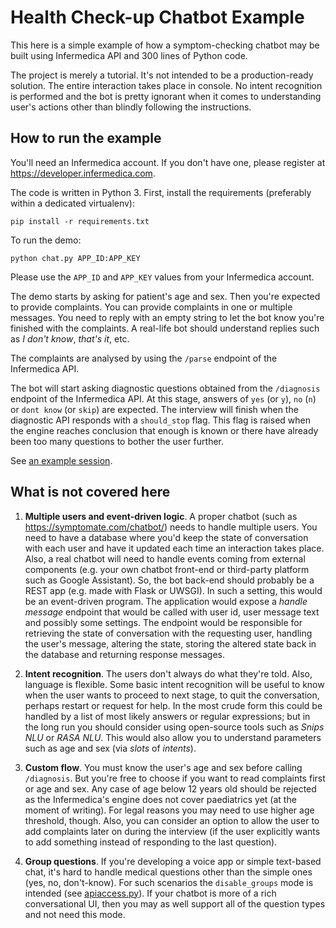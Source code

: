 # Health Check-up Chatbot Example

This here is a simple example of how a symptom-checking chatbot may be built using Infermedica API and 300 lines
of Python code.


The project is merely a tutorial. It's not intended to be a production-ready solution.
The entire interaction takes place in console. No intent recognition is performed and the bot is pretty ignorant
when it comes to understanding user's actions other than blindly following the instructions.

## How to run the example

You'll need an Infermedica account. If you don't have one, please register at https://developer.infermedica.com.

The code is written in Python 3. First, install the requirements (preferably within a dedicated virtualenv):

```
pip install -r requirements.txt
```

To run the demo:

```
python chat.py APP_ID:APP_KEY
```

Please use the `APP_ID` and `APP_KEY` values from your Infermedica account.

The demo starts by asking for patient's age and sex. Then you're expected to provide complaints.
You can provide complaints in one or multiple messages. You need to reply with an empty string to let the bot know
you're finished with the complaints. A real-life bot should understand replies such as _I don't know_, _that's it_, etc.

The complaints are analysed by using the `/parse` endpoint of the Infermedica API.

The bot will start asking diagnostic questions obtained from the `/diagnosis` endpoint of the Infermedica API.
At this stage, answers of `yes` (or `y`), `no` (`n`) or `dont know` (or `skip`) are expected.
The interview will finish when the diagnostic API responds with a `should_stop` flag.
This flag is raised when the engine reaches conclusion that enough is known or there have already been too many
questions to bother the user further.

See [an example session](example_session.txt).

## What is not covered here

 1. **Multiple users and event-driven logic**.
 A proper chatbot (such as https://symptomate.com/chatbot/) needs to handle multiple users.
 You need to have a database where you'd keep the state of conversation with each user and have it updated
 each time an interaction takes place. Also, a real chatbot will need to handle events coming from external components
 (e.g. your own chatbot front-end or third-party platform such as Google Assistant).
 So, the bot back-end should probably be a REST app (e.g. made with Flask or UWSGI).
 In such a setting, this would be an event-driven program. The application would expose a _handle message_ endpoint
 that would be called with user id, user message text and possibly some settings.
 The endpoint would be responsible for retrieving the state of conversation with the requesting user,
 handling the user's message, altering the state, storing the altered state back in the database and returning response
 messages.

 2. **Intent recognition**. The users don't always do what they're told. Also, language is flexible.
 Some basic intent recognition will be useful to know when the user wants to proceed to next stage, to quit the
 conversation, perhaps restart or request for help.
 In the most crude form this could be handled by a list of most likely answers or regular expressions;
 but in the long run you should consider using open-source tools such as _Snips NLU_ or _RASA NLU_.
 This would also allow you to understand parameters such as age and sex (via _slots_ of _intents_).

 3. **Custom flow**. You must know the user's age and sex before calling `/diagnosis`.
 But you're free to choose if you want to read complaints first or age and sex.
 Any case of age below 12 years old should be rejected as the Infermedica's engine does not cover paediatrics yet
 (at the moment of writing).
 For legal reasons you may need to use higher age threshold, though.
 Also, you can consider an option to allow the user to add complaints later on during the interview (if the user
 explicitly wants to add something instead of responding to the last question).
 
 4. **Group questions**. If you're developing a voice app or simple text-based chat, it's hard to handle medical
 questions other than the simple ones (yes, no, don't-know). For such scenarios the `disable_groups` mode is intended
 (see [apiaccess.py](apiaccess.py)). If your chatbot is more of a rich conversational UI, then you may as well support
 all of the question types and not need this mode.
